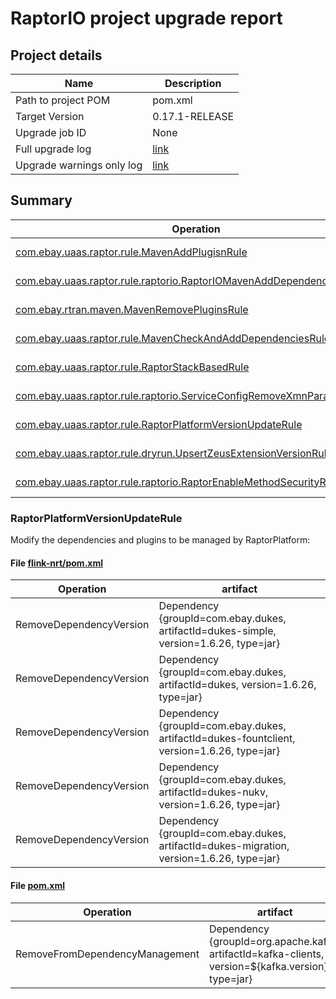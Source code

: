 
# RaptorIO project upgrade report
## Project details
Name | Description
---- | -----------
Path to project POM |	pom.xml
Target Version |	0.17.1-RELEASE
Upgrade job ID | None
Full upgrade log | [link](raptor-upgrade-debug.log)
Upgrade warnings only log | [link](raptor-upgrade-warn.log)

     ## Summary

| Operation | Details |
| ---- | ----------- |
|[com.ebay.uaas.raptor.rule.MavenAddPlugisnRule](#MavenAddPlugisnRule) | impacted 0 file(s) |
|[com.ebay.uaas.raptor.rule.raptorio.RaptorIOMavenAddDependenciesRule](#RaptorIOMavenAddDependenciesRule) | impacted 0 file(s) |
|[com.ebay.rtran.maven.MavenRemovePluginsRule](#MavenRemovePluginsRule) | impacted 12 file(s) |
|[com.ebay.uaas.raptor.rule.MavenCheckAndAddDependenciesRule](#MavenCheckAndAddDependenciesRule) | impacted 10 file(s) |
|[com.ebay.uaas.raptor.rule.RaptorStackBasedRule](#RaptorStackBasedRule) | impacted 5 file(s) |
|[com.ebay.uaas.raptor.rule.raptorio.ServiceConfigRemoveXmnParameterRule](#ServiceConfigRemoveXmnParameterRule) | impacted 0 file(s) |
|[com.ebay.uaas.raptor.rule.RaptorPlatformVersionUpdateRule](#RaptorPlatformVersionUpdateRule) | impacted 5 file(s) |
|[com.ebay.uaas.raptor.rule.dryrun.UpsertZeusExtensionVersionRule](#UpsertZeusExtensionVersionRule) | impacted 0 file(s) |
|[com.ebay.uaas.raptor.rule.raptorio.RaptorEnableMethodSecurityRule](#RaptorEnableMethodSecurityRule) | impacted 0 file(s) |

### RaptorPlatformVersionUpdateRule
Modify the dependencies and plugins to be managed by RaptorPlatform:
      
#### File [flink-nrt/pom.xml](/flink-nrt/pom.xml)
|Operation|artifact|
|------|----|
|RemoveDependencyVersion|Dependency {groupId=com.ebay.dukes, artifactId=dukes-simple, version=1.6.26, type=jar}|
|RemoveDependencyVersion|Dependency {groupId=com.ebay.dukes, artifactId=dukes, version=1.6.26, type=jar}|
|RemoveDependencyVersion|Dependency {groupId=com.ebay.dukes, artifactId=dukes-fountclient, version=1.6.26, type=jar}|
|RemoveDependencyVersion|Dependency {groupId=com.ebay.dukes, artifactId=dukes-nukv, version=1.6.26, type=jar}|
|RemoveDependencyVersion|Dependency {groupId=com.ebay.dukes, artifactId=dukes-migration, version=1.6.26, type=jar}|

#### File [pom.xml](/pom.xml)
|Operation|artifact|
|------|----|
|RemoveFromDependencyManagement|Dependency {groupId=org.apache.kafka, artifactId=kafka-clients, version=${kafka.version}, type=jar}|

